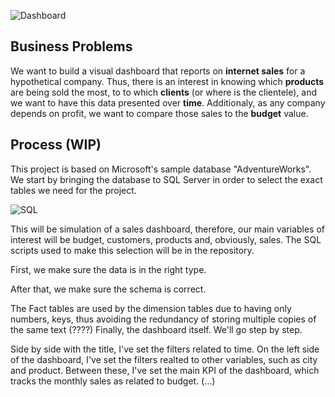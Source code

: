 ![Dashboard](https://github.com/user-attachments/assets/c2135f1e-9ac8-46c2-89db-ae7a0b17d56b)

## Business Problems
<p>
We want to build a visual dashboard that reports on <b>internet sales</b> for a hypothetical company. Thus, there is an interest in knowing which <b>products</b> are being sold the most, to to which <b>clients</b> (or where is the clientele), and we want to have this data presented over <b>time</b>. Additionaly, as any company depends on profit, we want to compare those sales to the <b>budget</b> value.
</p>

## Process (WIP)
<p>
This project is based on Microsoft's sample database "AdventureWorks". We start by bringing the database to SQL Server in order to select the exact tables we need for the project. 
</p>

![SQL](https://github.com/user-attachments/assets/64eac49d-94cd-41d2-a11a-7ae2f77bed51)

<p>
This will be simulation of a sales dashboard, therefore, our main variables of interest will be budget, customers, products and, obviously, sales. The SQL scripts used to make this selection will be in the repository.
</p>
<p>
 First, we make sure the data is in the right type.
</p>
After that, we make sure the schema is correct.
<p>
The Fact tables are used by the dimension tables due to having only numbers, keys, thus avoiding the redundancy of storing multiple copies of the same text (????)
Finally, the dashboard itself. We'll go step by step.
</p>
<p>
Side by side with the title, I've set the filters related to time. On the left side of the dashboard, I've set the filters realted to other variables, such as city and product.
Between these, I've set the main KPI of the dashboard, which tracks the monthly sales as related to budget. (...)  
</p>
